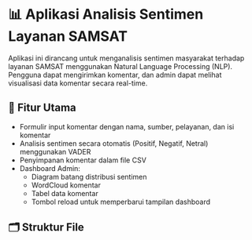 # 📊 Aplikasi Analisis Sentimen Layanan SAMSAT

Aplikasi ini dirancang untuk menganalisis sentimen masyarakat terhadap layanan SAMSAT menggunakan Natural Language Processing (NLP). Pengguna dapat mengirimkan komentar, dan admin dapat melihat visualisasi data komentar secara real-time.

## 🚀 Fitur Utama

- Formulir input komentar dengan nama, sumber, pelayanan, dan isi komentar
- Analisis sentimen secara otomatis (Positif, Negatif, Netral) menggunakan VADER
- Penyimpanan komentar dalam file CSV
- Dashboard Admin:
  - Diagram batang distribusi sentimen
  - WordCloud komentar
  - Tabel data komentar
  - Tombol reload untuk memperbarui tampilan dashboard

## 🗂️ Struktur File
